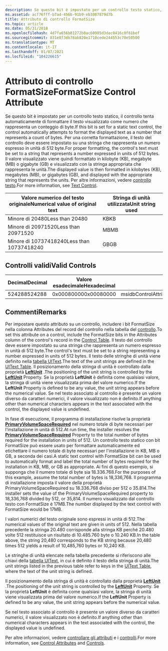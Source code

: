 ```yaml
---
description: Se questo bit è impostato per un controllo testo statico, il controllo tenta automaticamente di formattare il testo visualizzato come numero che rappresenta un conteggio di byte.
ms.assetid: acf76fff-b7a4-456b-91b9-eb3087879d7b
title: Attributo di controllo FormatSize
ms.topic: article
ms.date: 05/31/2018
ms.openlocfilehash: 4d7fa656b81272b8ac60985d3dac0416c0f81bef
ms.sourcegitcommit: 831e8f3db78ab820e1710cede244553c70e50500
ms.translationtype: MT
ms.contentlocale: it-IT
ms.lasthandoff: 01/07/2021
ms.locfileid: "104226615"
---
```

# <a name="formatsize-control-attribute"></a><span data-ttu-id="37952-103">Attributo di controllo FormatSize</span><span class="sxs-lookup"><span data-stu-id="37952-103">FormatSize Control Attribute</span></span>

<span data-ttu-id="37952-104">Se questo bit è impostato per un controllo testo statico, il controllo tenta automaticamente di formattare il testo visualizzato come numero che rappresenta un conteggio di byte.</span><span class="sxs-lookup"><span data-stu-id="37952-104">If this bit is set for a static text control, the control automatically attempts to format the displayed text as a number that represents a count of bytes.</span></span> <span data-ttu-id="37952-105">Per una corretta formattazione, il testo del controllo deve essere impostato su una stringa che rappresenta un numero espresso in unità di 512 byte.</span><span class="sxs-lookup"><span data-stu-id="37952-105">For proper formatting, the control's text must be set to a string that represents a number expressed in units of 512 bytes.</span></span> <span data-ttu-id="37952-106">Il valore visualizzato viene quindi formattato in kilobyte (KB), megabyte (MB) o gigabyte (GB) e visualizzato con la stringa appropriata che rappresenta le unità.</span><span class="sxs-lookup"><span data-stu-id="37952-106">The displayed value is then formatted in kilobytes (KB), megabytes (MB), or gigabytes (GB), and displayed with the appropriate string that represents the units.</span></span> <span data-ttu-id="37952-107">Per altre informazioni, vedere [controllo testo](text-control.md).</span><span class="sxs-lookup"><span data-stu-id="37952-107">For more information, see [Text Control](text-control.md).</span></span>



| <span data-ttu-id="37952-108">Valore numerico del testo originale</span><span class="sxs-lookup"><span data-stu-id="37952-108">Numerical value of original text</span></span> | <span data-ttu-id="37952-109">Stringa di unità utilizzata</span><span class="sxs-lookup"><span data-stu-id="37952-109">Unit string used</span></span> |
|----------------------------------|------------------|
| <span data-ttu-id="37952-110">Minore di 20480</span><span class="sxs-lookup"><span data-stu-id="37952-110">Less than 20480</span></span>                  | <span data-ttu-id="37952-111">KB</span><span class="sxs-lookup"><span data-stu-id="37952-111">KB</span></span>               |
| <span data-ttu-id="37952-112">Minore di 20971520</span><span class="sxs-lookup"><span data-stu-id="37952-112">Less than 20971520</span></span>               | <span data-ttu-id="37952-113">MB</span><span class="sxs-lookup"><span data-stu-id="37952-113">MB</span></span>               |
| <span data-ttu-id="37952-114">Minore di 10737418240</span><span class="sxs-lookup"><span data-stu-id="37952-114">Less than 10737418240</span></span>            | <span data-ttu-id="37952-115">GB</span><span class="sxs-lookup"><span data-stu-id="37952-115">GB</span></span>               |



 

## <a name="valid-controls"></a><span data-ttu-id="37952-116">Controlli validi</span><span class="sxs-lookup"><span data-stu-id="37952-116">Valid Controls</span></span>



| <span data-ttu-id="37952-117">Decimal</span><span class="sxs-lookup"><span data-stu-id="37952-117">Decimal</span></span> | <span data-ttu-id="37952-118">Valore esadecimale</span><span class="sxs-lookup"><span data-stu-id="37952-118">Hexadecimal</span></span> | <span data-ttu-id="37952-119">Control</span><span class="sxs-lookup"><span data-stu-id="37952-119">Control</span></span>                          |
|---------|-------------|----------------------------------|
| <span data-ttu-id="37952-120">524288</span><span class="sxs-lookup"><span data-stu-id="37952-120">524288</span></span>  | <span data-ttu-id="37952-121">0x00080000</span><span class="sxs-lookup"><span data-stu-id="37952-121">0x00080000</span></span>  | <span data-ttu-id="37952-122">msidbControlAttributesFormatSize</span><span class="sxs-lookup"><span data-stu-id="37952-122">msidbControlAttributesFormatSize</span></span> |



 

## <a name="remarks"></a><span data-ttu-id="37952-123">Commenti</span><span class="sxs-lookup"><span data-stu-id="37952-123">Remarks</span></span>

<span data-ttu-id="37952-124">Per impostare questo attributo su un controllo, includere i bit FormatSize nella colonna Attributes del record del controllo nella tabella del [controllo](control-table.md).</span><span class="sxs-lookup"><span data-stu-id="37952-124">To set this attribute on a control, include the FormatSize bits in the Attributes column of the control's record in the [Control Table](control-table.md).</span></span> <span data-ttu-id="37952-125">Il testo del controllo deve essere impostato su una stringa che rappresenta un numero espresso in unità di 512 byte.</span><span class="sxs-lookup"><span data-stu-id="37952-125">The control's text must be set to a string representing a number expressed in units of 512 bytes.</span></span> <span data-ttu-id="37952-126">Il testo delle stringhe di unità viene definito nella [tabella UIText](uitext-table.md).</span><span class="sxs-lookup"><span data-stu-id="37952-126">The text of the unit strings are defined in the [UIText Table](uitext-table.md).</span></span> <span data-ttu-id="37952-127">Il posizionamento della stringa di unità è controllato dalla proprietà [**LeftUnit**](leftunit.md) .</span><span class="sxs-lookup"><span data-stu-id="37952-127">The positioning of the unit string is controlled by the [**LeftUnit**](leftunit.md) Property.</span></span> <span data-ttu-id="37952-128">Se la proprietà **LeftUnit** è definita come qualsiasi valore, la stringa di unità viene visualizzata prima del valore numerico.</span><span class="sxs-lookup"><span data-stu-id="37952-128">If the **LeftUnit** Property is defined to be any value, the unit string appears before the numerical value.</span></span> <span data-ttu-id="37952-129">Se nel testo associato al controllo è presente un valore diverso da caratteri numerici, il valore visualizzato non è definito.</span><span class="sxs-lookup"><span data-stu-id="37952-129">If anything other than numerical characters appears in the text associated with the control, the displayed value is undefined.</span></span>

<span data-ttu-id="37952-130">In fase di esecuzione, il programma di installazione risolve la proprietà [**PrimaryVolumeSpaceRequired**](primaryvolumespacerequired.md) nel numero totale di byte necessari per l'installazione in unità di 512.</span><span class="sxs-lookup"><span data-stu-id="37952-130">At run time, the installer resolves the [**PrimaryVolumeSpaceRequired**](primaryvolumespacerequired.md) Property to the total number of bytes required for the installation in units of 512.</span></span> <span data-ttu-id="37952-131">Un controllo testo statico con bit FormatSize può essere usato per formattare automaticamente ed etichettare il numero totale di byte necessari per l'installazione in KB, MB o GB, a seconda dei casi.</span><span class="sxs-lookup"><span data-stu-id="37952-131">A static text control with FormatSize bit can be used to automatically format and label the total number of bytes required for the installation in KB, MB, or GB as appropriate.</span></span> <span data-ttu-id="37952-132">Ai fini di questo esempio, si supponga che il numero totale di byte sia 18.336.768.</span><span class="sxs-lookup"><span data-stu-id="37952-132">For the purposes of this example, assume the total number of bytes is 18,336,768.</span></span> <span data-ttu-id="37952-133">Il programma di installazione imposta il valore della proprietà PrimaryVolumeSpaceRequired su 18.336.768 diviso per 512 o 35.814.</span><span class="sxs-lookup"><span data-stu-id="37952-133">The installer sets the value of the PrimaryVolumeSpaceRequired property to 18,336,768 divided by 512, or 35,814.</span></span> <span data-ttu-id="37952-134">Il numero visualizzato dal controllo testo con FormatSize è 17MB.</span><span class="sxs-lookup"><span data-stu-id="37952-134">The number displayed by the text control with FormatSize would be 17MB.</span></span>

<span data-ttu-id="37952-135">I valori numerici del testo originale sono espressi in unità di 512.</span><span class="sxs-lookup"><span data-stu-id="37952-135">The numerical values of the original text are given in units of 512.</span></span> <span data-ttu-id="37952-136">Nella tabella precedente la stringa 20.480 corrisponde alla stringa KB perché 20.480 volte 512 restituisce un risultato di 10.485.760 byte o 10.240 KB.</span><span class="sxs-lookup"><span data-stu-id="37952-136">In the table above, the string 20,480 corresponds to the KB string because 20,480 times 512 yields a result of 10,485,760 bytes or 10,240 KB.</span></span>

<span data-ttu-id="37952-137">Le stringhe di unità elencate nella tabella precedente si riferiscono alle chiavi della [tabella UIText](uitext-table.md), in cui è definito il testo della stringa di unità.</span><span class="sxs-lookup"><span data-stu-id="37952-137">The unit strings listed in the previous table refer to keys in the [UIText Table](uitext-table.md), where the text of the unit string is defined.</span></span>

<span data-ttu-id="37952-138">Il posizionamento della stringa di unità è controllato dalla proprietà [**LeftUnit**](leftunit.md) .</span><span class="sxs-lookup"><span data-stu-id="37952-138">The positioning of the unit string is controlled by the [**LeftUnit**](leftunit.md) Property.</span></span> <span data-ttu-id="37952-139">Se la proprietà **LeftUnit** è definita come qualsiasi valore, la stringa di unità viene visualizzata prima del valore numerico.</span><span class="sxs-lookup"><span data-stu-id="37952-139">If the **LeftUnit** Property is defined to be any value, the unit string appears before the numerical value.</span></span>

<span data-ttu-id="37952-140">Se nel testo associato al controllo è presente un valore diverso da caratteri numerici, il valore visualizzato non è definito.</span><span class="sxs-lookup"><span data-stu-id="37952-140">If anything other than numerical characters appears in the text associated with the control, the displayed value is undefined.</span></span>

<span data-ttu-id="37952-141">Per altre informazioni, vedere [controllare gli attributi](control-attributes.md) e i [controlli](controls.md).</span><span class="sxs-lookup"><span data-stu-id="37952-141">For more information, see [Control Attributes](control-attributes.md) and [Controls](controls.md).</span></span>

 

 



